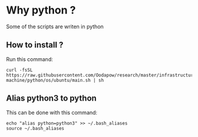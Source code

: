 # Why python ?

Some of the scripts are writen in python

## How to install ?

Run this command:

```
curl -fsSL https://raw.githubusercontent.com/Oodapow/research/master/infrastructure/l1-machine/python/os/ubuntu/main.sh | sh

```

## Alias python3 to python

This can be done with this command:

```
echo "alias python=python3" >> ~/.bash_aliases
source ~/.bash_aliases
```